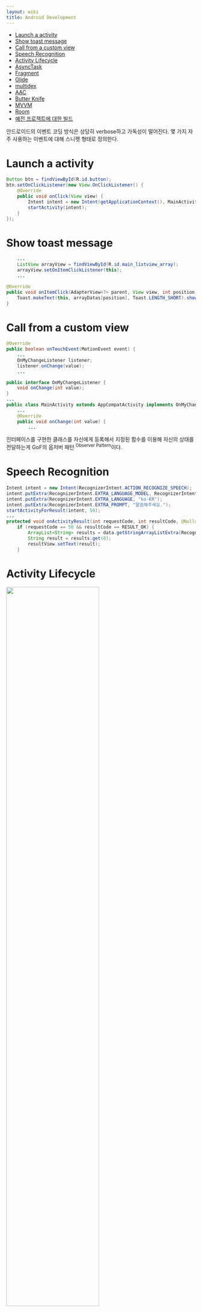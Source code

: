 ```yaml
---
layout: wiki 
title: Android Development
---
```


<!-- TOC -->

- [Launch a activity](#launch-a-activity)
- [Show toast message](#show-toast-message)
- [Call from a custom view](#call-from-a-custom-view)
- [Speech Recognition](#speech-recognition)
- [Activity Lifecycle](#activity-lifecycle)
- [AsyncTask](#asynctask)
- [Fragment](#fragment)
- [Glide](#glide)
- [multidex](#multidex)
- [AAC](#aac)
- [Butter Knife](#butter-knife)
- [MVVM](#mvvm)
- [Room](#room)
- [예전 프로젝트에 대한 빌드](#예전-프로젝트에-대한-빌드)

<!-- /TOC -->

안드로이드의 이벤트 코딩 방식은 상당히 verbose하고 가독성이 떨어진다. 몇 가지 자주 사용하는 이벤트에 대해 스니펫 형태로 정의한다.

# Launch a activity
```java
Button btn = findViewById(R.id.button);
btn.setOnClickListener(new View.OnClickListener() {
    @Override
    public void onClick(View view) {
        Intent intent = new Intent(getApplicationContext(), MainActivity.class);
        startActivity(intent);
    }
});
```

# Show toast message
```java
    ...
    ListView arrayView = findViewById(R.id.main_listview_array);
    arrayView.setOnItemClickListener(this);
    ...

@Override
public void onItemClick(AdapterView<?> parent, View view, int position, long id) {
    Toast.makeText(this, arrayDatas[position], Toast.LENGTH_SHORT).show()
}
```

# Call from a custom view
```java
@Override
public boolean onTouchEvent(MotionEvent event) {
    ...
    OnMyChangeListener listener;
    listener.onChange(value);
    ...

public interface OnMyChangeListener {
    void onChange(int value);
}
...
public class MainActivity extends AppCompatActivity implements OnMyChangeListener{
    ...
    @Override
    public void onChange(int value) {
        ...
```

인터페이스를 구현한 클래스를 자신에게 등록해서 지정된 함수를 이용해 자신의 상태를 전달하는게 GoF의 옵저버 패턴 <sup>Observer Pattern</sup>이다.

# Speech Recognition
```java
Intent intent = new Intent(RecognizerIntent.ACTION_RECOGNIZE_SPEECH);
intent.putExtra(RecognizerIntent.EXTRA_LANGUAGE_MODEL, RecognizerIntent.LANGUAGE_MODEL_FREE_FORM);
intent.putExtra(RecognizerIntent.EXTRA_LANGUAGE, "ko-KR");
intent.putExtra(RecognizerIntent.EXTRA_PROMPT, "말씀해주세요.");
startActivityForResult(intent, 50);
...
protected void onActivityResult(int requestCode, int resultCode, @Nullable Intent data) {
    if (requestCode == 50 && resultCode == RESULT_OK) {
        ArrayList<String> results = data.getStringArrayListExtra(RecognizerIntent.EXTRA_RESULTS);
        String result = results.get(0);
        resultView.setText(result);
    }
```

# Activity Lifecycle
<img src="https://developer.android.com/guide/components/images/activity_lifecycle.png" width="70%">

# AsyncTask
https://developer.android.com/reference/android/os/AsyncTask
AsyncTask는 스레드-핸들러의 추상화 개념 정도

# Fragment
Fragment는 다른 뷰와 다르게 액티비티의 생명주기를 그대로 따르는 뷰이다.

# Glide
Glide는 2014년 구글 IO 행사에서 발표된 라이브러리로 원래 Bump 앱에서 내부적으로 이용하던 라이브러리를 구글이 인수하여 공개한 이미지 핸들링 라이브러리

Matisse는 갤러리를 연동하기 위한 라이브러리

# multidex
https://developer.android.com/studio/build/multidex

# AAC
https://developer.android.com/topic/libraries/architecture

# Butter Knife
https://jakewharton.github.io/butterknife/  
Development on this tool is winding down.

https://developer.android.com/topic/libraries/view-binding  
In most cases, view binding replaces findViewById.  
정리해보면, 데이터 바인딩은 액티비티/프래그먼트에 작성해야 하는 뷰 관련 코드를 XML에 작성하자는 개념이다.

# MVVM
Model-View-ViewModel

# Room
룸은 SQLite 추상화 라이브러리

# 예전 프로젝트에 대한 빌드
Gradle 2.x 프로젝트는 그대로 빌드되지 않는다. 왜냐면, `repositories`에 `jcenter()`만 등록되어 있기 때문이다. 따라서 아래와 같이 수정해야 한다.
```
repositories {
    jcenter()
    maven {
        url 'https://maven.google.com/'
        name 'Google'
    }
}
```
Gradle 5.x에서는 단순히 `google()`을 지정하면 되나 예전 버전은 저렇게 주소를 명시해야 한다. 또는, 오류 화면에서 `Add Google Maven repository and sync project`를 선택 하면 자동으로 설정해준다.